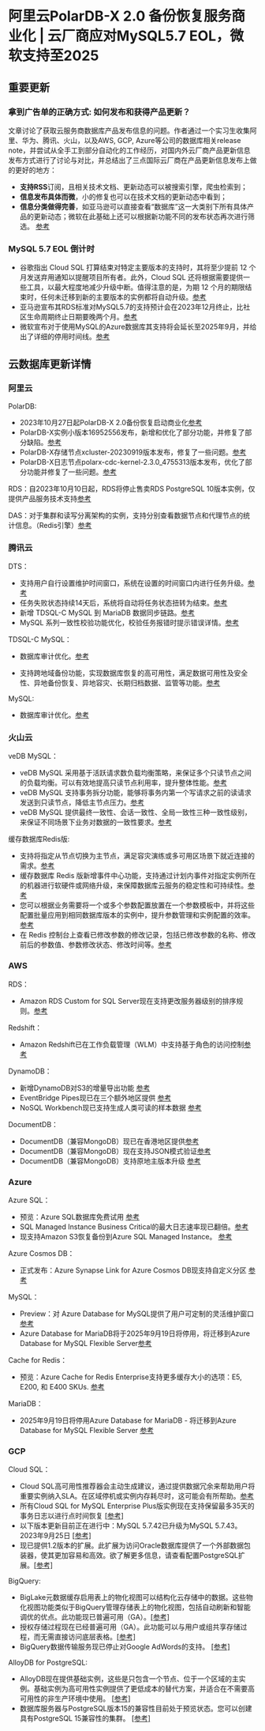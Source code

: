 # 阿里云PolarDB-X 2.0 备份恢复服务商业化 | 云厂商应对MySQL5.7 EOL，微软支持至2025

## 重要更新
### 拿到广告单的正确方式: 如何发布和获得产品更新？
文章讨论了获取云服务商数据库产品发布信息的问题。作者通过一个实习生收集阿里、华为、腾讯、火山，以及AWS, GCP, Azure等公司的数据库相关release note，并尝试从全手工到部分自动化的工作经历，对国内外云厂商产品更新信息发布方式进行了讨论与对比，并总结出了三点国际云厂商在产品更新信息发布上做的更好的地方：

* **支持RSS**订阅，且相关技术文档、更新动态可以被搜索引擎，爬虫检索到；
* **信息发布具体而微**，小的修复也可以在技术文档的更新动态中看到；
* **信息分类做得完善**，如亚马逊可以直接查看“数据库”这一大类别下所有具体产品的更新动态；微软在此基础上还可以根据新功能不同的发布状态再次进行筛选。
[参考](https://mp.weixin.qq.com/s/d4VXFxCeOyoxj48HxvdJbQ)

### MySQL 5.7 EOL 倒计时  
* 谷歌指出 Cloud SQL 打算结束对特定主要版本的支持时，其将至少提前 12 个月发送弃用通知以提醒项目所有者。此外，Cloud SQL 还将根据需要提供一些工具，以最大程度地减少升级中断。值得注意的是，为期 12 个月的期限结束时，任何未迁移到新的主要版本的实例都将自动升级。[参考](https://cloud.google.com/sql/docs/mysql/db-versions?hl=zh-cn)
* 亚马逊宣布其RDS标准对MySQL5.7的支持预计会在2023年12月终止，比社区生命周期终止日期要晚两个月。[参考](https://docs.aws.amazon.com/zh_cn/AmazonRDS/latest/UserGuide/MySQL.Concepts.VersionMgmt.html)
* 微软宣布对于使用MySQL的Azure数据库其支持将会延长至2025年9月，并给出了详细的停用时间线。[参考](https://learn.microsoft.com/en-us/azure/mysql/concepts-version-policy)

## 云数据库更新详情
### 阿里云 
PolarDB:

* 2023年10月27日起PolarDB-X 2.0备份恢复启动商业化[参考](https://help.aliyun.com/zh/polardb/polardb-for-xscale/backup-and-recovery-commercialized?spm=a2c4g.11186623.0.0.7d252782jHpFKL)
* PolarDB-X实例小版本16952556发布，新增和优化了部分功能，并修复了部分缺陷。[参考](https://help.aliyun.com/zh/polardb/polardb-for-xscale/release-notes?spm=a2c4g.11186623.0.0.61dd44502nUpT3)
* PolarDB-X存储节点xcluster-20230919版本发布，修复了一些问题。[参考](https://help.aliyun.com/zh/polardb/polardb-for-xscale/release-notes-for-the-polardb-x-storage-engine?spm=a2c4g.11186623.0.0.7e4e3e87VKG6X1)
* PolarDB-X日志节点polarx-cdc-kernel-2.3.0_4755313版本发布，优化了部分功能并修复了一些问题。[参考](https://help.aliyun.com/zh/polardb/polardb-for-xscale/release-notes-for-the-polardb-x-cdc-nodes?spm=a2c4g.11186623.0.0.2a426e1cvx28zz)

RDS：自2023年10月10日起，RDS将停止售卖RDS PostgreSQL 10版本实例，仅提供产品服务技术支持[参考](https://help.aliyun.com/zh/rds/apsaradb-rds-for-postgresql/end-of-sales-of-instances-running-postgresql-10-on-20231010?spm=a2c4g.11186623.0.0.30c36850dQTQQc)

DAS：对于集群和读写分离架构的实例，支持分别查看数据节点和代理节点的统计信息。（Redis引擎）[参考](https://help.aliyun.com/zh/rds/apsaradb-rds-for-postgresql/end-of-sales-of-instances-running-postgresql-10-on-20231010?spm=a2c4g.11186623.0.0.30c36850dQTQQc)

### 腾讯云 

DTS：

* 支持用户自行设置维护时间窗口，系统在设置的时间窗口内进行任务升级。[参考](https://cloud.tencent.com/document/product/571/93505)
* 任务失败状态持续14天后，系统将自动将任务状态扭转为结束。[参考](https://cloud.tencent.com/document/product/571/93504)
* 新增 TDSQL-C MySQL 到 MariaDB 数据同步链路。[参考](https://cloud.tencent.com/document/product/571/56152#9e472e11-e922-4d9b-a7da-31d5d99c4d79)
* MySQL 系列一致性校验功能优化，校验任务报错时提示错误详情。[参考](https://cloud.tencent.com/document/product/571/56152#9e472e11-e922-4d9b-a7da-31d5d99c4d79)

TDSQL-C MySQL：

* 数据库审计优化。[参考](https://cloud.tencent.com/document/product/1003/51268)

* 支持跨地域备份功能，实现数据库恢复的高可用性，满足数据可用性及安全性、异地备份恢复、异地容灾、长期归档数据、监管等功能。[参考](https://cloud.tencent.com/document/product/1003/98827)

MySQL:

* 数据库审计优化。[参考](https://cloud.tencent.com/document/product/236/41064)

### 火山云 
veDB MySQL：

* veDB MySQL 采用基于活跃请求数负载均衡策略，来保证多个只读节点之间的负载均衡。可以有效地提高只读节点利用率，提升整体性能。[参考](https://www.volcengine.com/docs/6357/1144266)
* veDB MySQL 支持事务拆分功能，能够将事务内第一个写请求之前的读请求发送到只读节点，降低主节点压力。[参考](https://www.volcengine.com/docs/6357/1144274)
* veDB MySQL 提供最终一致性、会话一致性、全局一致性三种一致性级别，来保证不同场景下业务对数据的一致性要求。[参考](https://www.volcengine.com/docs/6357/1144276)

缓存数据库Redis版:

* 支持将指定从节点切换为主节点，满足容灾演练或多可用区场景下就近连接的需求。[参考](https://www.volcengine.com/docs/6293/77778)
* 缓存数据库 Redis 版新增事件中心功能，支持通过计划内事件对指定实例所在的机器进行软硬件或网络升级，来保障数据库云服务的稳定性和可持续性。[参考](https://www.volcengine.com/docs/6293/1148725)
* 您可以根据业务需要将一个或多个参数配置放置在一个参数模板中，并将这些配置批量应用到相同数据库版本的实例中，提升参数管理和实例配置的效率。[参考](https://www.volcengine.com/docs/6293/1125903)
* 在 Redis 控制台上查看已修改参数的修改记录，包括已修改参数的名称、修改前后的参数值、参数修改状态、修改时间等。[参考](https://www.volcengine.com/docs/6293/1131863)

### AWS

RDS：

* Amazon RDS Custom for SQL Server现在支持更改服务器级别的排序规则。[参考](https://aws.amazon.com/about-aws/whats-new/2023/09/amazon-rds-custom-sql-server-changing-server-level-collation/)

Redshift：

* Amazon Redshift已在工作负载管理（WLM）中支持基于角色的访问控制[参考](https://aws.amazon.com/about-aws/whats-new/2023/09/amazon-redshift-role-based-access-control-wlm/)

DynamoDB：

* 新增DynamoDB对S3的增量导出功能 [参考](https://aws.amazon.com/about-aws/whats-new/2023/09/incremental-export-s3-amazon-dynamodb/)
* EventBridge Pipes现已在三个额外地区提供 [参考](https://aws.amazon.com/about-aws/whats-new/2023/09/amazon-eventbridge-pipes-new-additional-regions/)
* NoSQL Workbench现已支持生成人类可读的样本数据 [参考](https://aws.amazon.com/about-aws/whats-new/2023/09/human-readable-sample-data-nosql-workbench/)

DocumentDB：

* DocumentDB（兼容MongoDB）现已在香港地区提供[参考](https://aws.amazon.com/about-aws/whats-new/2023/09/amazon-documentdb-mongodb-hong-kong/)
* DocumentDB（兼容MongoDB）现在支持JSON模式验证[参考](https://aws.amazon.com/about-aws/whats-new/2023/09/amazon-documentdb-mongodb-json-schema-validation/)
* DocumentDB（兼容MongoDB）支持原地主版本升级 [参考](https://aws.amazon.com/about-aws/whats-new/2023/09/amazon-documentdb-mongodb-in-place-version-upgrade/)
 
### Azure
Azure SQL：

* 预览：Azure SQL数据库免费试用 [参考](https://azure.microsoft.com/en-us/updates/public-preview-azure-sql-database-free-offer/)
* SQL Managed Instance Business Critical的最大日志速率现已翻倍。[参考](https://techcommunity.microsoft.com/t5/azure-sql-blog/your-max-log-rate-on-sql-managed-instance-business-critical-is/ba-p/3899817)
* 现支持Amazon S3恢复备份到Azure SQL Managed Instance。
[参考](https://aka.ms/mi-s3-restore)

Azure Cosmos DB：

* 正式发布：Azure Synapse Link for Azure Cosmos DB现支持自定义分区 [参考](https://azure.microsoft.com/en-us/updates/generally-available-custom-partitioning-in-azure-synapse-link-for-azure-cosmos-db/)

MySQL：

* Preview：对 Azure Database for MySQL提供了用户可定制的灵活维护窗口[参考](https://azure.microsoft.com/en-us/updates/public-preview-azure-database-for-mysql-flexible-maintenance/)
* Azure Database for MariaDB将于2025年9月19日将停用，将迁移到Azure Database for MySQL Flexible Server[参考](https://azure.microsoft.com/en-us/updates/azure-database-for-mariadb-will-be-retired-on-19-september-2025-migrate-to-azure-database-for-mysql-flexible-server/)


Cache for Redis：

* 预览：Azure Cache for Redis Enterprise支持更多缓存大小的选项：E5, E200, 和 E400 SKUs. [参考](https://azure.microsoft.com/en-us/updates/public-preview-additional-cache-sizes-for-azure-cache-for-redis-enterprise/)

MariaDB：

* 2025年9月19日将停用Azure Database for MariaDB - 将迁移到Azure Database for MySQL Flexible Server [参考](https://azure.microsoft.com/en-us/updates/azure-database-for-mariadb-will-be-retired-on-19-september-2025-migrate-to-azure-database-for-mysql-flexible-server/)

### GCP

Cloud SQL：

* Cloud SQL高可用性推荐器会主动生成建议，通过提供数据冗余来帮助用户将重要实例纳入SLA。在区域停机或实例内存耗尽时，这可能会有所帮助。[参考](https://cloud.google.com/release-notes#September_26_2023)
* 所有Cloud SQL for MySQL Enterprise Plus版实例现在支持保留最多35天的事务日志以进行点时间恢复 [[参考]](https://cloud.google.com/sql/docs/mysql/backup-recovery/pitr)
* 以下版本更新目前正在进行中：MySQL 5.7.42已升级为MySQL 5.7.43。
2023年9月25日 [[参考]](https://dev.mysql.com/doc/relnotes/mysql/5.7/en/news-5-7-43.html)
* 现已提供1.2版本的扩展。此扩展为访问Oracle数据库提供了一个外部数据包装器，使其更加容易和高效。欲了解更多信息，请查看配置PostgreSQL扩展。[[参考]](https://cloud.google.com/sql/docs/postgres/extensions)

BigQuery:

* BigLake元数据缓存启用表上的物化视图可以结构化云存储中的数据。这些物化视图功能类似于BigQuery管理存储表上的物化视图，包括自动刷新和智能调优的优点。此功能现已普遍可用（GA）。[[参考]](https://cloud.google.com/bigquery/docs/materialized-views-intro#biglake)
* 授权存储过程现在已经普遍可用（GA）。此功能可以与用户或组共享存储过程，而无需直接访问底层表格。[[参考]](https://cloud.google.com/release-notes#September_25_2023)
* BigQuery数据传输服务现已停止对Google AdWords的支持。 [[参考]](https://cloud.google.com/bigquery/docs/google-ads-transfer)

AlloyDB for PostgreSQL:

* AlloyDB现在提供基础实例，这些是只包含一个节点、位于一个区域的主实例。基础实例为高可用性实例提供了更低成本的替代方案，并适合在不需要高可用性的非生产环境中使用。 [[参考]](https://cloud.google.com/alloydb/docs/basic-instance)
* 数据库服务器与PostgreSQL版本15的兼容性目前处于预览状态。您可以创建具有PostgreSQL 15兼容性的集群。 [[参考]](https://cloud.google.com/alloydb/docs/cluster-create#preview-15)